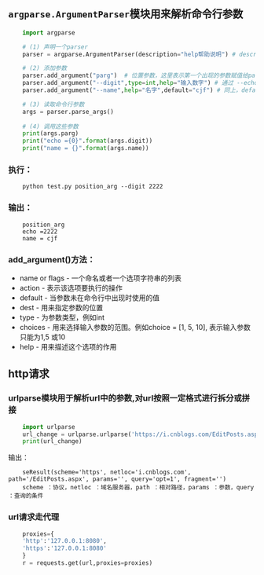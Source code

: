 ## `argparse.ArgumentParser`模块用来解析命令行参数
```python
	import argparse

	# (1) 声明一个parser
	parser = argparse.ArgumentParser(description="help帮助说明") # description 可选参数，-h的时候第一行输出

	# (2) 添加参数
	parser.add_argument("parg")  # 位置参数，这里表示第一个出现的参数赋值给parg
	parser.add_argument("--digit",type=int,help="输入数字") # 通过 --echo xxx声明的参数，为int类型
	parser.add_argument("--name",help="名字",default="cjf") # 同上，default 表示默认值

	# (3) 读取命令行参数
	args = parser.parse_args()
	 
	# (4) 调用这些参数
	print(args.parg)
	print("echo ={0}".format(args.digit))
	print("name = {}".format(args.name))
```
### 执行：
```pthon
	python test.py position_arg --digit 2222
```
### 输出：
```
	position_arg
	echo =2222
	name = cjf
```
### add_argument()方法：
- name or flags - 一个命名或者一个选项字符串的列表
- action - 表示该选项要执行的操作
- default - 当参数未在命令行中出现时使用的值
- dest - 用来指定参数的位置
- type - 为参数类型，例如int
- choices - 用来选择输入参数的范围。例如choice = [1, 5, 10], 表示输入参数只能为1,5 或10
- help - 用来描述这个选项的作用

## http请求
### urlparse模块用于解析url中的参数,对url按照一定格式进行拆分或拼接 
```python
	import urlparse
	url_change = urlparse.urlparse('https://i.cnblogs.com/EditPosts.aspx?opt=1')
	print(url_change)
```
输出：
```
	seResult(scheme='https', netloc='i.cnblogs.com', path='/EditPosts.aspx', params='', query='opt=1', fragment='')
	scheme ：协议，netloc ：域名服务器，path ：相对路径，params ：参数，query ：查询的条件
```
### url请求走代理
```python
	proxies={
	'http':'127.0.0.1:8080',
	'https':'127.0.0.1:8080'
	}
	r = requests.get(url,proxies=proxies)
```